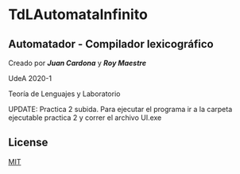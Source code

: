 # TdLAutomataInfinito
## Automatador - Compilador lexicográfico
Creado por ***Juan Cardona*** y ***Roy Maestre***

UdeA 2020-1

Teoría de Lenguajes y Laboratorio

UPDATE:
Practica 2 subida.
Para ejecutar el programa ir a la carpeta ejecutable practica 2 y correr el archivo UI.exe

## License
[MIT](https://choosealicense.com/licenses/mit/)
